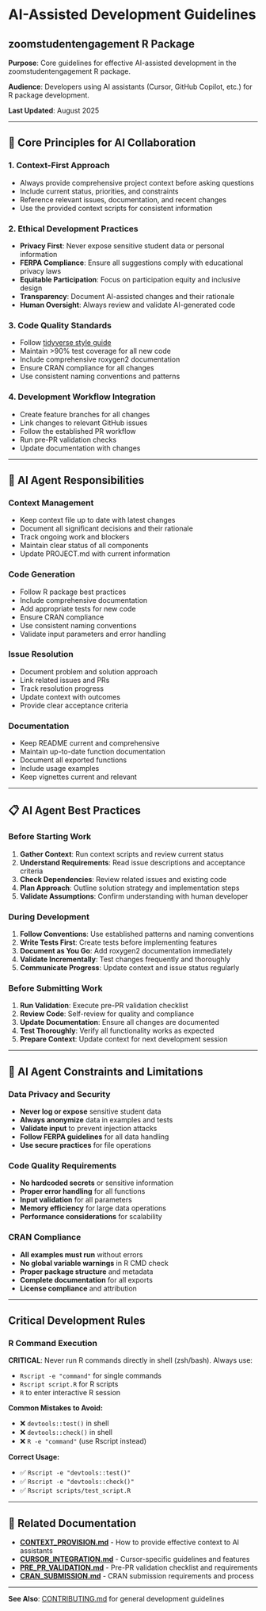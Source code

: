 # AI-Assisted Development Guidelines
## zoomstudentengagement R Package

**Purpose**: Core guidelines for effective AI-assisted development in the zoomstudentengagement R package.

**Audience**: Developers using AI assistants (Cursor, GitHub Copilot, etc.) for R package development.

**Last Updated**: August 2025

---

## 🤖 Core Principles for AI Collaboration

### 1. **Context-First Approach**
- Always provide comprehensive project context before asking questions
- Include current status, priorities, and constraints
- Reference relevant issues, documentation, and recent changes
- Use the provided context scripts for consistent information

### 2. **Ethical Development Practices**
- **Privacy First**: Never expose sensitive student data or personal information
- **FERPA Compliance**: Ensure all suggestions comply with educational privacy laws
- **Equitable Participation**: Focus on participation equity and inclusive design
- **Transparency**: Document AI-assisted changes and their rationale
- **Human Oversight**: Always review and validate AI-generated code

### 3. **Code Quality Standards**
- Follow [tidyverse style guide](https://style.tidyverse.org/)
- Maintain >90% test coverage for all new code
- Include comprehensive roxygen2 documentation
- Ensure CRAN compliance for all changes
- Use consistent naming conventions and patterns

### 4. **Development Workflow Integration**
- Create feature branches for all changes
- Link changes to relevant GitHub issues
- Follow the established PR workflow
- Run pre-PR validation checks
- Update documentation with changes

---

## 🎯 AI Agent Responsibilities

### **Context Management**
- Keep context file up to date with latest changes
- Document all significant decisions and their rationale
- Track ongoing work and blockers
- Maintain clear status of all components
- Update PROJECT.md with current information

### **Code Generation**
- Follow R package best practices
- Include comprehensive documentation
- Add appropriate tests for new code
- Ensure CRAN compliance
- Use consistent naming conventions
- Validate input parameters and error handling

### **Issue Resolution**
- Document problem and solution approach
- Link related issues and PRs
- Track resolution progress
- Update context with outcomes
- Provide clear acceptance criteria

### **Documentation**
- Keep README current and comprehensive
- Maintain up-to-date function documentation
- Document all exported functions
- Include usage examples
- Keep vignettes current and relevant

---

## 📋 AI Agent Best Practices

### **Before Starting Work**
1. **Gather Context**: Run context scripts and review current status
2. **Understand Requirements**: Read issue descriptions and acceptance criteria
3. **Check Dependencies**: Review related issues and existing code
4. **Plan Approach**: Outline solution strategy and implementation steps
5. **Validate Assumptions**: Confirm understanding with human developer

### **During Development**
1. **Follow Conventions**: Use established patterns and naming conventions
2. **Write Tests First**: Create tests before implementing features
3. **Document as You Go**: Add roxygen2 documentation immediately
4. **Validate Incrementally**: Test changes frequently and thoroughly
5. **Communicate Progress**: Update context and issue status regularly

### **Before Submitting Work**
1. **Run Validation**: Execute pre-PR validation checklist
2. **Review Code**: Self-review for quality and compliance
3. **Update Documentation**: Ensure all changes are documented
4. **Test Thoroughly**: Verify all functionality works as expected
5. **Prepare Context**: Update context for next development session

---

## 🚫 AI Agent Constraints and Limitations

### **Data Privacy and Security**
- **Never log or expose** sensitive student data
- **Always anonymize** data in examples and tests
- **Validate input** to prevent injection attacks
- **Follow FERPA guidelines** for all data handling
- **Use secure practices** for file operations

### **Code Quality Requirements**
- **No hardcoded secrets** or sensitive information
- **Proper error handling** for all functions
- **Input validation** for all parameters
- **Memory efficiency** for large data operations
- **Performance considerations** for scalability

### **CRAN Compliance**
- **All examples must run** without errors
- **No global variable warnings** in R CMD check
- **Proper package structure** and metadata
- **Complete documentation** for all exports
- **License compliance** and attribution

---

## Critical Development Rules

### R Command Execution
**CRITICAL**: Never run R commands directly in shell (zsh/bash). Always use:
- `Rscript -e "command"` for single commands
- `Rscript script.R` for R scripts
- `R` to enter interactive R session

**Common Mistakes to Avoid:**
- ❌ `devtools::test()` in shell
- ❌ `devtools::check()` in shell
- ❌ `R -e "command"` (use Rscript instead)

**Correct Usage:**
- ✅ `Rscript -e "devtools::test()"`
- ✅ `Rscript -e "devtools::check()"`
- ✅ `Rscript scripts/test_script.R`

---

## 🔗 Related Documentation

- **[CONTEXT_PROVISION.md](CONTEXT_PROVISION.md)** - How to provide effective context to AI assistants
- **[CURSOR_INTEGRATION.md](CURSOR_INTEGRATION.md)** - Cursor-specific guidelines and features
- **[PRE_PR_VALIDATION.md](PRE_PR_VALIDATION.md)** - Pre-PR validation checklist and requirements
- **[CRAN_SUBMISSION.md](CRAN_SUBMISSION.md)** - CRAN submission requirements and process

---

**See Also**: [CONTRIBUTING.md](../../CONTRIBUTING.md) for general development guidelines 